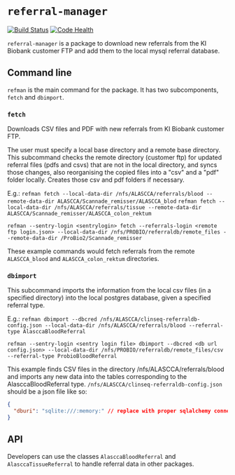 # `referral-manager`

[![Build Status](https://travis-ci.org/ClinSeq/referral-manager.svg?branch=master)](https://travis-ci.org/ClinSeq/referral-manager) [![Code Health](https://landscape.io/github/ClinSeq/referral-manager/master/landscape.svg?style=flat)](https://landscape.io/github/ClinSeq/referral-manager/master)

`referral-manager` is a package to download new referrals from the KI Biobank customer FTP and add them to the local mysql referral database. 

## Command line 

`refman` is the main command for the package. It has two subcomponents, `fetch` and `dbimport`. 

### `fetch`

Downloads CSV files and PDF with new referrals from KI Biobank customer FTP. 

The user must specify a local base directory and a remote base directory. This subcommand checks the remote directory (customer ftp) for updated referral files (pdfs and csvs) that are not in the local directory, and syncs those changes, also reorganising the copied files into a "csv" and a "pdf" folder locally. Creates those csv and pdf folders if necessary.

E.g.:
`refman fetch --local-data-dir /nfs/ALASCCA/referrals/blood --remote-data-dir ALASCCA/Scannade_remisser/ALASCCA_blod`
`refman fetch --local-data-dir /nfs/ALASCCA/referrals/tissue --remote-data-dir ALASCCA/Scannade_remisser/ALASCCA_colon_rektum`

`refman --sentry-login <sentrylogin> fetch --referrals-login <remote ftp login.json> --local-data-dir /nfs/PROBIO/referraldb/remote_files --remote-data-dir /ProBio2/Scannade_remisser`

These example commands would fetch referrals from the remote `ALASCCA_blood` and `ALASCCA_colon_rektum` directories.

### `dbimport`

This subcommand imports the information from the local csv files (in a specified directory) into the local postgres database, given a specified referral type.

E.g.:
`refman dbimport --dbcred /nfs/ALASCCA/clinseq-referraldb-config.json --local-data-dir /nfs/ALASCCA/referrals/blood --referral-type AlasccaBloodReferral`

`refman --sentry-login <sentry login file> dbimport --dbcred <db url config.json> --local-data-dir /nfs/PROBIO/referraldb/remote_files/csv --referral-type ProbioBloodReferral`

This example finds CSV files in the directory /nfs/ALASCCA/referrals/blood and imports any new data into the tables corresponding to the AlasccaBloodReferral type. `/nfs/ALASCCA/clinseq-referraldb-config.json` should be a json file like so:

~~~json
{
  "dburi": "sqlite:///:memory:" // replace with proper sqlalchemy connection string
}
~~~

## API

Developers can use the classes `AlasccaBloodReferral` and `AlasccaTissueReferral` to handle referral data in other packages. 
